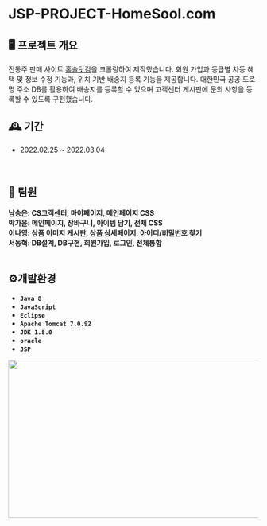 
# JSP-PROJECT-HomeSool.com

## 🖥️ 프로젝트 개요 <br/>
  
 전통주 판매 사이트 <a href="https://www.homesool.com/main/index.php">홈술닷컴</a>을 크롤링하여 제작했습니다. 회원 가입과 등급별 차등 혜택 및 정보 수정 기능과,  위치 기반 배송지 등록 기능을 제공합니다. 대한민국 공공 도로명 주소 DB를 활용하여 배송지를 등록할 수 있으며 고객센터 게시판에 문의 사항을 등록할 수 있도록 구현했습니다.  <br/>

## 🕰️ 기간 <br/>
*  2022.02.25 ~ 2022.03.04
<br/>

## 👥 팀원 <br/>
  <b>남승은<b/>: CS고객센터, 마이페이지, 메인페이지 CSS <br/>
  <b>박가윤<b/>: 메인페이지, 장바구니, 아이템 담기, 전체 CSS <br/>
  <b>이나영<b/>: 상품 이미지 게시판, 상품 상세페이지, 아이디/비밀번호 찾기 <br/>
  <b>서동혁<b/>: DB설계, DB구현, 회원가입, 로그인, 전체통합 <br/>
<br/>
  
  
## ⚙️개발환경 <br/>
- `Java 8`
- `JavaScript`  
- `Eclipse`
- `Apache Tomcat 7.0.92`
- `JDK 1.8.0`
- `oracle`
- `JSP`

<img src="https://user-images.githubusercontent.com/106688072/187617475-78bd9947-9561-40ea-824f-7a2a9f903748.PNG" width="550" height="318"/>

  
  <br/>
  <br/>
  <br/>

 <!-- ## 💻구현 화면 <br/>
  
  
<img src="https://user-images.githubusercontent.com/104606416/171799910-46a86db9-0d29-4769-ae00-c819fef715ee.png" width="750" height="518"/>
<img src="https://user-images.githubusercontent.com/104606416/171799915-f248049e-3520-498e-b282-e595c5ed3fc8.png" width="750" height="518"/>
<img src="https://user-images.githubusercontent.com/104606416/171799917-90ec3281-0390-4768-8a17-e41fbc7403bc.png" width="750" height="518"/>
<img src="https://user-images.githubusercontent.com/104606416/171799919-9f804230-3a98-47c2-8481-b489d0eaac48.png" width="750" height="518"/>
<img src="https://user-images.githubusercontent.com/104606416/171799922-500cb1a6-86b1-490a-a253-1f8cfac7732a.png" width="750" height="518"/>
<img src="https://user-images.githubusercontent.com/104606416/171799923-22d7c23f-f1cd-4c03-9c99-0ae93dd8d3b3.png" width="750" height="518"/>    
<img src="https://user-images.githubusercontent.com/104606416/171799924-c2555a07-75e3-4108-8a7c-b5a71b673b2a.png" width="750" height="518"/>   
<img src="https://user-images.githubusercontent.com/104606416/171799927-0700dd48-10a0-4f46-819d-dc91e53ad8fa.png" width="750" height="518"/>
<img src="https://user-images.githubusercontent.com/104606416/171799930-a8b0e0c1-54a8-4480-ad14-054e2db5a800.png" width="750" height="518"/>      
<img src="https://user-images.githubusercontent.com/104606416/171799933-c62bab33-cda4-4792-afb3-3fed071839b8.png" width="750" height="518"/>   
<img src="https://user-images.githubusercontent.com/104606416/171799936-1d02775f-2cd1-4746-8f91-4326feab7533.png" width="750" height="518"/>
<img src="https://user-images.githubusercontent.com/104606416/171799938-a6e455c3-3e87-4b9d-a28f-950313df7a25.png" width="750" height="518"/>
<img src="https://user-images.githubusercontent.com/104606416/171799941-644929b0-db76-498a-86ed-7e1692b370db.png" width="750" height="518"/>
<img src="https://user-images.githubusercontent.com/104606416/171799944-9e3bd7b8-cbf6-4406-9197-6de0c028ba2a.png" width="750" height="518"/>
<img src="https://user-images.githubusercontent.com/104606416/171799945-513ddb0c-af6b-4e43-8855-27c18eb5a5b1.png" width="750" height="518"/>
<img src="https://user-images.githubusercontent.com/104606416/171799949-279981da-e4af-45da-9cbc-10d614a3a808.png" width="750" height="518"/>
<img src="https://user-images.githubusercontent.com/104606416/171799951-1072f258-7490-46fb-a59c-623505f44603.png" width="750" height="518"/>
<img src="https://user-images.githubusercontent.com/104606416/171799953-97888b32-3e66-44cd-9434-b24e016e53a2.png" width="750" height="518"/> 
<img src="https://user-images.githubusercontent.com/104606416/171799955-e84cdf24-3626-48e2-9c15-bab5643143da.png" width="750" height="518"/>
<img src="https://user-images.githubusercontent.com/104606416/171799956-00ced1bf-359d-4a1b-8878-e1a24352a3bb.png" width="750" height="518"/>--!>
  
  
 
  
  

